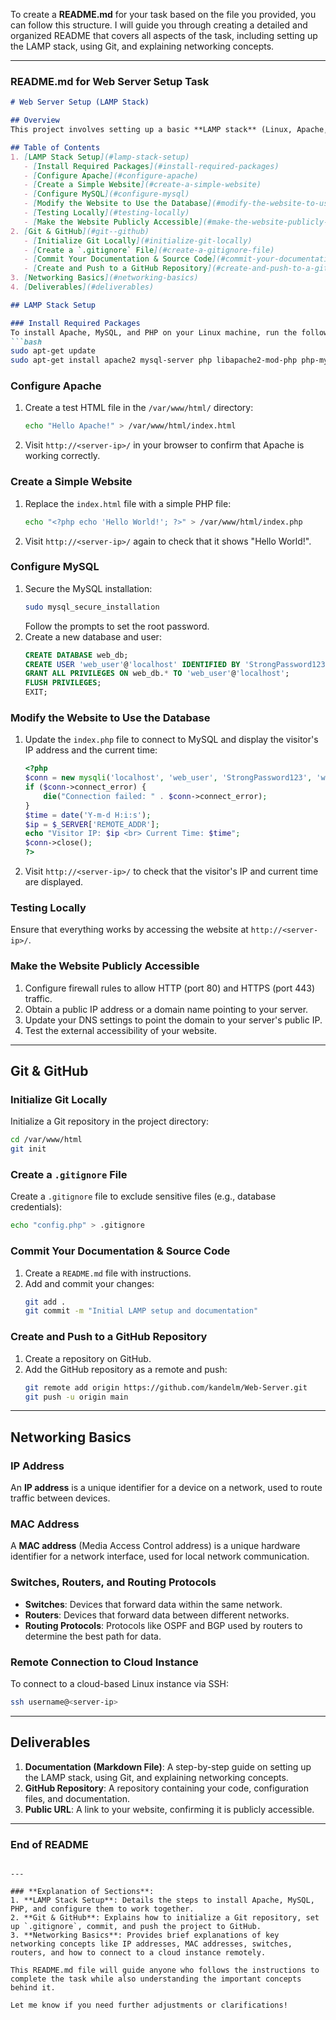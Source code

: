 To create a **README.md** for your task based on the file you provided, you can follow this structure. I will guide you through creating a detailed and organized README that covers all aspects of the task, including setting up the LAMP stack, using Git, and explaining networking concepts.

---

### **README.md for Web Server Setup Task**

```markdown
# Web Server Setup (LAMP Stack)

## Overview
This project involves setting up a basic **LAMP stack** (Linux, Apache, MySQL, PHP) on a Linux machine. The task includes configuring the Apache server, creating a simple PHP-based website, integrating a MySQL database, and making the website accessible externally via a public URL. Additionally, version control is managed using **Git**, and the project is pushed to **GitHub**.

## Table of Contents
1. [LAMP Stack Setup](#lamp-stack-setup)
   - [Install Required Packages](#install-required-packages)
   - [Configure Apache](#configure-apache)
   - [Create a Simple Website](#create-a-simple-website)
   - [Configure MySQL](#configure-mysql)
   - [Modify the Website to Use the Database](#modify-the-website-to-use-the-database)
   - [Testing Locally](#testing-locally)
   - [Make the Website Publicly Accessible](#make-the-website-publicly-accessible)
2. [Git & GitHub](#git--github)
   - [Initialize Git Locally](#initialize-git-locally)
   - [Create a `.gitignore` File](#create-a-gitignore-file)
   - [Commit Your Documentation & Source Code](#commit-your-documentation--source-code)
   - [Create and Push to a GitHub Repository](#create-and-push-to-a-github-repository)
3. [Networking Basics](#networking-basics)
4. [Deliverables](#deliverables)

## LAMP Stack Setup

### Install Required Packages
To install Apache, MySQL, and PHP on your Linux machine, run the following commands:
```bash
sudo apt-get update
sudo apt-get install apache2 mysql-server php libapache2-mod-php php-mysql -y
```

### Configure Apache
1. Create a test HTML file in the `/var/www/html/` directory:
   ```bash
   echo "Hello Apache!" > /var/www/html/index.html
   ```
2. Visit `http://<server-ip>/` in your browser to confirm that Apache is working correctly.

### Create a Simple Website
1. Replace the `index.html` file with a simple PHP file:
   ```bash
   echo "<?php echo 'Hello World!'; ?>" > /var/www/html/index.php
   ```
2. Visit `http://<server-ip>/` again to check that it shows "Hello World!".

### Configure MySQL
1. Secure the MySQL installation:
   ```bash
   sudo mysql_secure_installation
   ```
   Follow the prompts to set the root password.
2. Create a new database and user:
   ```sql
   CREATE DATABASE web_db;
   CREATE USER 'web_user'@'localhost' IDENTIFIED BY 'StrongPassword123';
   GRANT ALL PRIVILEGES ON web_db.* TO 'web_user'@'localhost';
   FLUSH PRIVILEGES;
   EXIT;
   ```

### Modify the Website to Use the Database
1. Update the `index.php` file to connect to MySQL and display the visitor's IP address and the current time:
   ```php
   <?php
   $conn = new mysqli('localhost', 'web_user', 'StrongPassword123', 'web_db');
   if ($conn->connect_error) {
       die("Connection failed: " . $conn->connect_error);
   }
   $time = date('Y-m-d H:i:s');
   $ip = $_SERVER['REMOTE_ADDR'];
   echo "Visitor IP: $ip <br> Current Time: $time";
   $conn->close();
   ?>
   ```
2. Visit `http://<server-ip>/` to check that the visitor's IP and current time are displayed.

### Testing Locally
Ensure that everything works by accessing the website at `http://<server-ip>/`.

### Make the Website Publicly Accessible
1. Configure firewall rules to allow HTTP (port 80) and HTTPS (port 443) traffic.
2. Obtain a public IP address or a domain name pointing to your server.
3. Update your DNS settings to point the domain to your server's public IP.
4. Test the external accessibility of your website.

---

## Git & GitHub

### Initialize Git Locally
Initialize a Git repository in the project directory:
```bash
cd /var/www/html
git init
```

### Create a `.gitignore` File
Create a `.gitignore` file to exclude sensitive files (e.g., database credentials):
```bash
echo "config.php" > .gitignore
```

### Commit Your Documentation & Source Code
1. Create a `README.md` file with instructions.
2. Add and commit your changes:
   ```bash
   git add .
   git commit -m "Initial LAMP setup and documentation"
   ```

### Create and Push to a GitHub Repository
1. Create a repository on GitHub.
2. Add the GitHub repository as a remote and push:
   ```bash
   git remote add origin https://github.com/kandelm/Web-Server.git
   git push -u origin main
   ```

---

## Networking Basics

### IP Address
An **IP address** is a unique identifier for a device on a network, used to route traffic between devices.

### MAC Address
A **MAC address** (Media Access Control address) is a unique hardware identifier for a network interface, used for local network communication.

### Switches, Routers, and Routing Protocols
- **Switches**: Devices that forward data within the same network.
- **Routers**: Devices that forward data between different networks.
- **Routing Protocols**: Protocols like OSPF and BGP used by routers to determine the best path for data.

### Remote Connection to Cloud Instance
To connect to a cloud-based Linux instance via SSH:
```bash
ssh username@<server-ip>
```

---

## Deliverables
1. **Documentation (Markdown File)**: A step-by-step guide on setting up the LAMP stack, using Git, and explaining networking concepts.
2. **GitHub Repository**: A repository containing your code, configuration files, and documentation.
3. **Public URL**: A link to your website, confirming it is publicly accessible.

---

### **End of README**
```

---

### **Explanation of Sections**:
1. **LAMP Stack Setup**: Details the steps to install Apache, MySQL, PHP, and configure them to work together.
2. **Git & GitHub**: Explains how to initialize a Git repository, set up `.gitignore`, commit, and push the project to GitHub.
3. **Networking Basics**: Provides brief explanations of key networking concepts like IP addresses, MAC addresses, switches, routers, and how to connect to a cloud instance remotely.

This README.md file will guide anyone who follows the instructions to complete the task while also understanding the important concepts behind it.

Let me know if you need further adjustments or clarifications!

